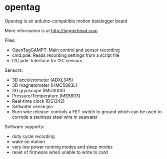 # opentag
Opentag is an arduino-compatible motion datalogger board

More information is at http://loggerhead.com

Files:
- OpenTagGAMPT: Main control and sensor recording
- cmd.pde: Reads recording settings from a script file
- I2C.pde: Interface for I2C sensors

Sensors:
- 3D accelerometer (ADXL345)
- 3D magnetometer (HMC5883L)
- 3D gryoscope (IMU3000)
- Pressure/Temperature (MS5803)
- Real-time clock (DS1342)
- Saltwater sense pin
- Burn wire release: controls a FET switch to ground which can be used to corrode a stainless steel wire in seawater

Software supports:
- duty cycle recording
- wake on motion
- very low power running modes and sleep modes
- reset of firmware when unable to write to card